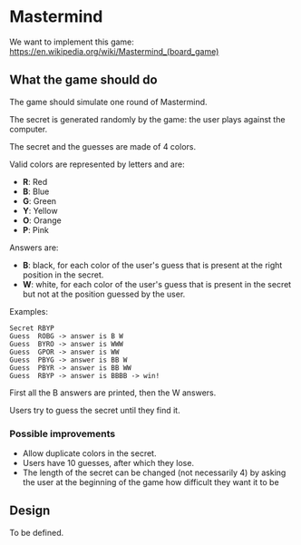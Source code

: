 # Mastermind

We want to implement this game:
https://en.wikipedia.org/wiki/Mastermind_(board_game)

## What the game should do

The game should simulate one round of Mastermind.

The secret is generated randomly by the game:
the user plays against the computer.

The secret and the guesses are made of 4 colors.

Valid colors are represented by letters and are:
- **R**: Red
- **B**: Blue
- **G**: Green
- **Y**: Yellow
- **O**: Orange
- **P**: Pink

Answers are:
- **B**: black, for each color of the user's guess
         that is present at the right position in the secret.
- **W**: white, for each color of the user's guess
         that is present in the secret but not at the position
         guessed by the user.

Examples:

```
Secret RBYP
Guess  ROBG -> answer is B W
Guess  BYRO -> answer is WWW
Guess  GPOR -> answer is WW
Guess  PBYG -> answer is BB W
Guess  PBYR -> answer is BB WW
Guess  RBYP -> answer is BBBB -> win!
```

First all the B answers are printed, then the W answers.

Users try to guess the secret until they find it. 

### Possible improvements

- Allow duplicate colors in the secret.
- Users have 10 guesses, after which they lose.
- The length of the secret can be changed (not necessarily 4)
  by asking the user at the beginning of the game
  how difficult they want it to be

## Design

To be defined.